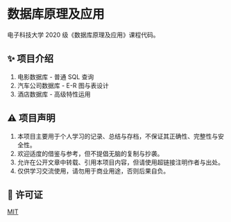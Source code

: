 # 数据库原理及应用

电子科技大学 2020 级《数据库原理及应用》课程代码。

## ✨ 项目介绍

1. 电影数据库 - 普通 SQL 查询
2. 汽车公司数据库 - E-R 图与表设计
3. 酒店数据库 - 高级特性运用

## ⚠️ 项目声明

1. 本项目主要用于个人学习的记录、总结与存档，不保证其正确性、完整性与安全性。
2. 欢迎适度的借鉴与参考，但不提倡无脑的复制与抄袭。
3. 允许在公开文章中转载、引用本项目内容，但请使用超链接注明作者与出处。
4. 仅供学习交流使用，请勿用于商业用途，否则后果自负。

## 📜 许可证

[MIT](LICENSE)
